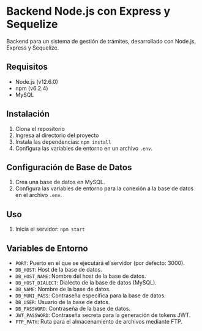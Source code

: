 # Backend Node.js con Express y Sequelize

Backend para un sistema de gestión de trámites, desarrollado con Node.js, Express y Sequelize.

## Requisitos

- Node.js (v12.6.0)
- npm (v6.2.4)
- MySQL

## Instalación

1. Clona el repositorio
2. Ingresa al directorio del proyecto
3. Instala las dependencias: `npm install`
4. Configura las variables de entorno en un archivo `.env`.

## Configuración de Base de Datos

1. Crea una base de datos en MySQL.
2. Configura las variables de entorno para la conexión a la base de datos en el archivo `.env`.

## Uso

1. Inicia el servidor: `npm start`

## Variables de Entorno

- `PORT`: Puerto en el que se ejecutará el servidor (por defecto: 3000).
- `DB_HOST`: Host de la base de datos.
- `DB_HOST_NAME`: Nombre del host de la base de datos.
- `DB_HOST_DIALECT`: Dialecto de la base de datos (MySQL).
- `DB_NAME`: Nombre de la base de datos.
- `DB_MUNI_PASS`: Contraseña específica para la base de datos.
- `DB_USER`: Usuario de la base de datos.
- `DB_PASSWORD`: Contraseña de la base de datos.
- `JWT_PASSWORD`: Contraseña secreta para la generación de tokens JWT.
- `FTP_PATH`: Ruta para el almacenamiento de archivos mediante FTP.
